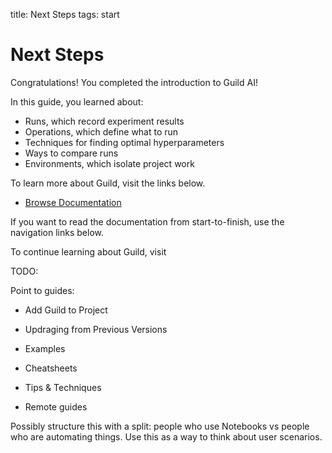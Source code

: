 title: Next Steps
tags: start

<!-- TODO

- Beef this up with some compelling next steps - icons, etc.

-->

# Next Steps

Congratulations! You completed the introduction to Guild AI!

In this guide, you learned about:

- Runs, which record experiment results
- Operations, which define what to run
- Techniques for finding optimal hyperparameters
- Ways to compare runs
- Environments, which isolate project work

To learn more about Guild, visit the links below.

- [Browse Documentation](/index.md)

If you want to read the documentation from start-to-finish, use the
navigation links below.

To continue learning about Guild, visit

TODO:

Point to guides:

- Add Guild to Project

- Updraging from Previous Versions

- Examples

- Cheatsheets

- Tips & Techniques

- Remote guides

Possibly structure this with a split: people who use Notebooks vs
people who are automating things. Use this as a way to think about
user scenarios.
